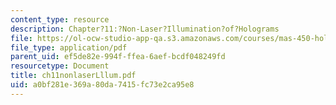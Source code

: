 ```yaml
---
content_type: resource
description: Chapter?11:?Non-Laser?Illumination?of?Holograms
file: https://ol-ocw-studio-app-qa.s3.amazonaws.com/courses/mas-450-holographic-imaging-spring-2003/a0bf281e369a80da7415fc73e2ca95e8_ch11nonlaserLllum.pdf
file_type: application/pdf
parent_uid: ef5de82e-994f-ffea-6aef-bcdf048249fd
resourcetype: Document
title: ch11nonlaserLllum.pdf
uid: a0bf281e-369a-80da-7415-fc73e2ca95e8
---
```

